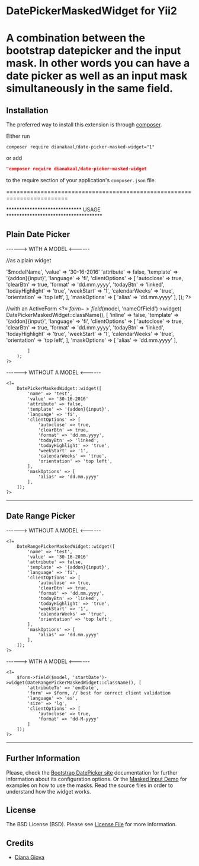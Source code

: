 DatePickerMaskedWidget for Yii2
========================================================================

A combination between the bootstrap datepicker and the input mask.
In other words you can have a date picker as well as an input mask
simultaneously in the same field.
========================================================================

Installation
------------

The preferred way to install this extension is through [composer](http://getcomposer.org/download/).

Either run

```
composer require dianakaal/date-picker-masked-widget="1"
```
or add

```json
"composer require dianakaal/date-picker-masked-widget
```

to the require section of your application's `composer.json` file.

========================================================================

***************************** USAGE *************************************


Plain Date Picker
-----------------

------> WITH A MODEL <------
<?php
use dianakaal\DatePickerMaskedWidget\DatePickerMaskedWidget;
?>

//as a plain widget
<?=
    DatePickerMaskedWidget::widget([
            'model' => '$modelName',
            'value' => '30-16-2016'
            'attribute' => false,
            'template' => '{addon}{input}',
            'language' => 'fi',
            'clientOptions' => [
            'autoclose' => true,
            'clearBtn' => true,
            'format' => 'dd.mm.yyyy',
            'todayBtn' => 'linked',
            'todayHighlight' => 'true',
            'weekStart' => '1',
            'calendarWeeks' => 'true',
            'orientation' => 'top left',
        ],
        'maskOptions' => [
            'alias' => 'dd.mm.yyyy'
        ],
    ]);
?>

//with an ActiveForm
    <?=
        $form->field($model, 'nameOfField')->widget(
            DatePickerMaskedWidget::className(), [
                'inline' => false,
                'template' => '{addon}{input}',
                'language' => 'fi',
                'clientOptions' => [
                    'autoclose' => true,
                    'clearBtn' => true,
                    'format' => 'dd.mm.yyyy',
                    'todayBtn' => 'linked',
                    'todayHighlight' => 'true',
                    'weekStart' => '1',
                    'calendarWeeks' => 'true',
                    'orientation' => 'top left',
                ],
                'maskOptions' => [
                    'alias' => 'dd.mm.yyyy'
                ],

            ]
        );
    ?>


------> WITHOUT A MODEL <------

<?php
use dianakaal\DatePickerMaskedWidget\DatePickerMaskedWidget;
?>
    <?=
        DatePickerMaskedWidget::widget([
            'name' => 'test',
            'value' => '30-16-2016'
            'attribute' => false,
            'template' => '{addon}{input}',
            'language' => 'fi',
            'clientOptions' => [
                'autoclose' => true,
                'clearBtn' => true,
                'format' => 'dd.mm.yyyy',
                'todayBtn' => 'linked',
                'todayHighlight' => 'true',
                'weekStart' => '1',
                'calendarWeeks' => 'true',
                'orientation' => 'top left',
            ],
            'maskOptions' => [
                'alias' => 'dd.mm.yyyy'
            ],
        ]);
    ?>
--------------------------------------------------------------------------


Date Range Picker
-----------------

------> WITHOUT A MODEL <------

<?php
use dianakaal\DatePickerMaskedWidget\DateRangePickerMaskedWidget;
?>
    <?=
        DateRangePickerMaskedWidget::widget([
            'name' => 'test',
            'value' => '30-16-2016'
            'attribute' => false,
            'template' => '{addon}{input}',
            'language' => 'fi',
            'clientOptions' => [
                'autoclose' => true,
                'clearBtn' => true,
                'format' => 'dd.mm.yyyy',
                'todayBtn' => 'linked',
                'todayHighlight' => 'true',
                'weekStart' => '1',
                'calendarWeeks' => 'true',
                'orientation' => 'top left',
            ],
            'maskOptions' => [
                'alias' => 'dd.mm.yyyy'
            ],
        ]);
    ?>

------> WITH A MODEL <------

<?php
use dianakaal\DatePickerMaskedWidget\DateRangePickerMaskedWidget;
?>
    <?=
        $form->field($model, 'startDate')->widget(DateRangePickerMaskedWidget::className(), [
            'attributeTo' => 'endDate',
            'form' => $form, // best for correct client validation
            'language' => 'es',
            'size' => 'lg',
            'clientOptions' => [
                'autoclose' => true,
                'format' => 'dd-M-yyyy'
            ]
        ]);
    ?>

--------------------------------------------------------------------------------

Further Information
-------------------
Please, check the [Bootstrap DatePicker site](http://bootstrap-datepicker.readthedocs.org/en/release/) documentation for further information about its configuration options.
Or the [Masked Input Demo](http://demos.krajee.com/masked-input) for examples on how to use the masks.
Read the source files in order to understand how the widget works.

License
-------

The BSD License (BSD). Please see [License File](LICENSE.md) for more information.

Credits
-------

- [Diana Giova](https://github.com/dianakaal)
